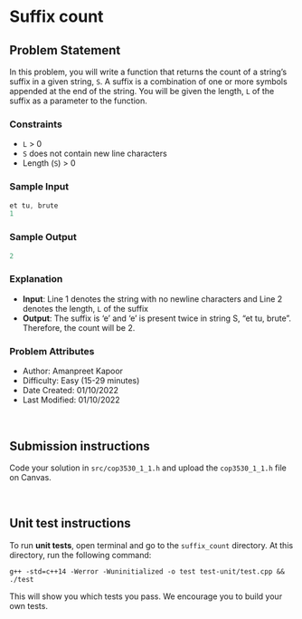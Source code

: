 # Suffix count 

## Problem Statement  
In this problem, you will write a function that returns the count of a string’s suffix in a given string, `S`. A suffix is a combination of one or more symbols appended at the end of the string. You will be given the length, `L` of the suffix as a parameter to the function.  

### Constraints
- `L` > 0
- `S` does not contain new line characters
- Length (`S`) > 0

### Sample Input 
```c++  
et tu, brute  
1
```

### Sample Output
```c++  
2 
```

### Explanation  
- **Input**: Line 1 denotes the string with no newline characters and Line 2 denotes the length, `L` of the suffix
- **Output**: The suffix is ‘e’ and ‘e’ is present twice in string S, “et tu, brute”. Therefore, the count will be 2. 

### Problem Attributes
- Author: Amanpreet Kapoor
- Difficulty: Easy (15-29 minutes)
- Date Created: 01/10/2022
- Last Modified: 01/10/2022

<br>

## Submission instructions

 Code your solution in `src/cop3530_1_1.h` and upload the `cop3530_1_1.h` file on Canvas.

<br>

## Unit test instructions

To run **unit tests**, open terminal and go to the `suffix_count` directory. At this directory, run the following command:  

`g++ -std=c++14 -Werror -Wuninitialized -o test test-unit/test.cpp && ./test`

This will show you which tests you pass. We encourage you to build your own tests.

